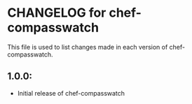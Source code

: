 # CHANGELOG for chef-compasswatch

This file is used to list changes made in each version of chef-compasswatch.


## 1.0.0:

* Initial release of chef-compasswatch